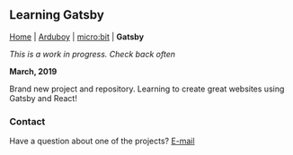 &nbsp;
&nbsp;
&nbsp;
&nbsp;

## Learning Gatsby 

[Home](README.md) | [Arduboy](arduboy.md) | [micro:bit](microbit.md) | **Gatsby**

*This is a work in progress. Check back often*

**March, 2019**

Brand new project and repository. Learning to create great websites using Gatsby and React!


### Contact

Have a question about one of the projects? [E-mail](mailto:darrell@nokecodes.org)
